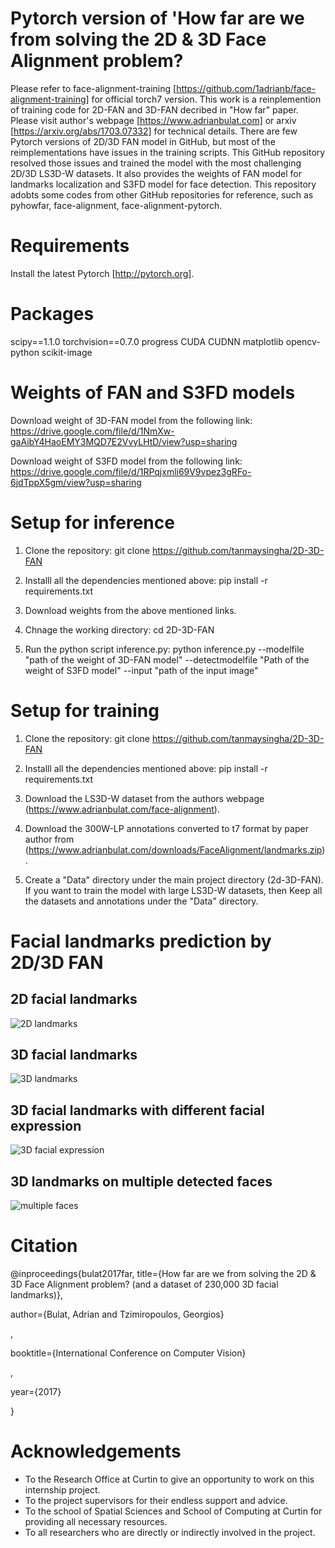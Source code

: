 # Pytorch version of 'How far are we from solving the 2D & 3D Face Alignment problem?
Please refer to face-alignment-training [https://github.com/1adrianb/face-alignment-training] for official torch7 version.
This work is a reinplemention of training code for 2D-FAN and 3D-FAN decribed in "How far" paper. Please visit author's webpage [https://www.adrianbulat.com] or arxiv [https://arxiv.org/abs/1703.07332] for technical details.
There are few Pytorch versions of 2D/3D FAN model in GitHub, but most of the reimplementations have issues in the training scripts. This GitHub repository resolved those issues and trained the model with the most challenging 2D/3D LS3D-W datasets. It also provides the weights of FAN model for landmarks localization and S3FD model for face detection. This repository adobts some codes from other GitHub repositories for reference, such as pyhowfar, face-alignment, face-alignment-pytorch. 

# Requirements
 Install the latest Pytorch [http://pytorch.org].
 
 # Packages
 scipy==1.1.0
 torchvision==0.7.0
 progress
 CUDA
 CUDNN
 matplotlib
 opencv-python
 scikit-image
 
 # Weights of FAN and S3FD models
 Download weight of 3D-FAN model from the following link: 
 https://drive.google.com/file/d/1NmXw-gaAibY4HaoEMY3MQD7E2VvyLHtD/view?usp=sharing
 
 Download weight of S3FD model from the following link:
 https://drive.google.com/file/d/1RPqjxmli69V9vpez3gRFo-6jdTppX5gm/view?usp=sharing
 
 # Setup for inference
 1. Clone the repository:
 git clone https://github.com/tanmaysingha/2D-3D-FAN
 
 2. Installl all the dependencies mentioned above:
 pip install -r requirements.txt
 
 3. Download weights from the above mentioned links.
 
 4. Chnage the working directory:
 cd 2D-3D-FAN
 
 5. Run the python script inference.py:
 python inference.py --modelfile "path of the weight of 3D-FAN model" --detectmodelfile "Path of the weight of S3FD model" --input "path of the input image"
 
 # Setup for training
  1. Clone the repository:
 git clone https://github.com/tanmaysingha/2D-3D-FAN
 
 2. Installl all the dependencies mentioned above:
 pip install -r requirements.txt
 
 3. Download the LS3D-W dataset from the authors webpage (https://www.adrianbulat.com/face-alignment).
 
 4. Download the 300W-LP annotations converted to t7 format by paper author from (https://www.adrianbulat.com/downloads/FaceAlignment/landmarks.zip).
 
 5. Create a "Data" directory under the main project directory (2d-3D-FAN). If you want to train the model with large LS3D-W datasets, then Keep all the datasets and annotations under the "Data" directory.
 
 # Facial landmarks prediction by 2D/3D FAN
 ## 2D facial landmarks
 ![2D landmarks](https://github.com/tanmaysingha/2D-3D-FAN/blob/main/2D-results/2D-landmarks.jpg?raw=true)
 
 ## 3D facial landmarks
 ![3D landmarks](https://github.com/tanmaysingha/2D-3D-FAN/blob/main/3D-test-results/3D_extreme_right.jpg?raw=true)
 
 ## 3D facial landmarks with different facial expression
 ![3D facial expression](https://github.com/tanmaysingha/2D-3D-FAN/blob/main/3D-test-results/3D-landmarks.jpg?raw=true)
 
 ## 3D landmarks on multiple detected faces
 ![multiple faces](https://github.com/tanmaysingha/2D-3D-FAN/blob/main/3D-test-results/multiple_faces.jpg?raw=true)
 
 # Citation
 
@inproceedings{bulat2017far,</a>
 title={How far are we from solving the 2D \& 3D Face Alignment problem? (and a dataset of 230,000 3D facial landmarks)},</a>
 <p>author={Bulat, Adrian and Tzimiropoulos, Georgios}</p>,
 <p>booktitle={International Conference on Computer Vision}</p>,
 <p>year={2017}</p>
<p>}</p>

# Acknowledgements
* To the Research Office at Curtin to give an opportunity to work on this internship project.
* To the project supervisors for their endless support and advice.
* To the school of Spatial Sciences and School of Computing at Curtin for providing all necessary resources.
* To all researchers who are directly or indirectly involved in the project.
 
